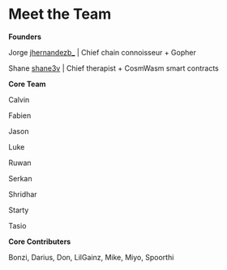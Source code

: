 # Meet the Team

**Founders**

Jorge [jhernandezb\_](https://twitter.com/jhernandezb\_) | Chief chain connoisseur + Gopher&#x20;

Shane [shane3v](https://twitter.com/shan3v) | Chief therapist + CosmWasm smart contracts

**Core Team**

Calvin

Fabien

Jason

Luke

Ruwan

Serkan

Shridhar

Starty

Tasio

**Core Contributers**

Bonzi, Darius, Don, LilGainz, Mike, Miyo, Spoorthi
